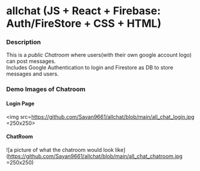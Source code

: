 # allchat (JS + React + Firebase: Auth/FireStore + CSS + HTML)

### Description
This is a *public Chatroom* where users(with their own google account logo) can post messages.<br> 
Includes Google Authentication to login and Firestore as DB to store messages and users.

### Demo Images of Chatroom
#### Login Page
<img src=https://github.com/Sayan9661/allchat/blob/main/all_chat_login.jpg =250x250>

#### ChatRoom
![a picture of what the chatroom would look like](https://github.com/Sayan9661/allchat/blob/main/all_chat_chatroom.jpg =250x250)
